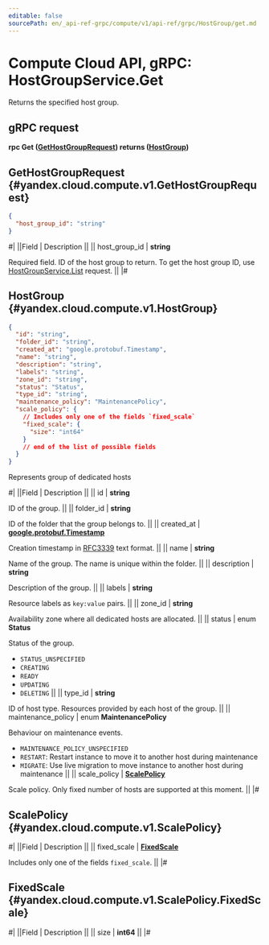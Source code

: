 ```yaml
---
editable: false
sourcePath: en/_api-ref-grpc/compute/v1/api-ref/grpc/HostGroup/get.md
---
```


# Compute Cloud API, gRPC: HostGroupService.Get

Returns the specified host group.

## gRPC request

**rpc Get ([GetHostGroupRequest](#yandex.cloud.compute.v1.GetHostGroupRequest)) returns ([HostGroup](#yandex.cloud.compute.v1.HostGroup))**

## GetHostGroupRequest {#yandex.cloud.compute.v1.GetHostGroupRequest}

```json
{
  "host_group_id": "string"
}
```

#|
||Field | Description ||
|| host_group_id | **string**

Required field. ID of the host group to return.
To get the host group ID, use [HostGroupService.List](/docs/compute/api-ref/grpc/HostGroup/list#List) request. ||
|#

## HostGroup {#yandex.cloud.compute.v1.HostGroup}

```json
{
  "id": "string",
  "folder_id": "string",
  "created_at": "google.protobuf.Timestamp",
  "name": "string",
  "description": "string",
  "labels": "string",
  "zone_id": "string",
  "status": "Status",
  "type_id": "string",
  "maintenance_policy": "MaintenancePolicy",
  "scale_policy": {
    // Includes only one of the fields `fixed_scale`
    "fixed_scale": {
      "size": "int64"
    }
    // end of the list of possible fields
  }
}
```

Represents group of dedicated hosts

#|
||Field | Description ||
|| id | **string**

ID of the group. ||
|| folder_id | **string**

ID of the folder that the group belongs to. ||
|| created_at | **[google.protobuf.Timestamp](https://developers.google.com/protocol-buffers/docs/reference/google.protobuf#timestamp)**

Creation timestamp in [RFC3339](https://www.ietf.org/rfc/rfc3339.txt) text format. ||
|| name | **string**

Name of the group. The name is unique within the folder. ||
|| description | **string**

Description of the group. ||
|| labels | **string**

Resource labels as `key:value` pairs. ||
|| zone_id | **string**

Availability zone where all dedicated hosts are allocated. ||
|| status | enum **Status**

Status of the group.

- `STATUS_UNSPECIFIED`
- `CREATING`
- `READY`
- `UPDATING`
- `DELETING` ||
|| type_id | **string**

ID of host type. Resources provided by each host of the group. ||
|| maintenance_policy | enum **MaintenancePolicy**

Behaviour on maintenance events.

- `MAINTENANCE_POLICY_UNSPECIFIED`
- `RESTART`: Restart instance to move it to another host during maintenance
- `MIGRATE`: Use live migration to move instance to another host during maintenance ||
|| scale_policy | **[ScalePolicy](#yandex.cloud.compute.v1.ScalePolicy)**

Scale policy. Only fixed number of hosts are supported at this moment. ||
|#

## ScalePolicy {#yandex.cloud.compute.v1.ScalePolicy}

#|
||Field | Description ||
|| fixed_scale | **[FixedScale](#yandex.cloud.compute.v1.ScalePolicy.FixedScale)**

Includes only one of the fields `fixed_scale`. ||
|#

## FixedScale {#yandex.cloud.compute.v1.ScalePolicy.FixedScale}

#|
||Field | Description ||
|| size | **int64** ||
|#